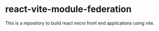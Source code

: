 # react-vite-module-federation
This is a repository to build react micro front end applications using vite.
